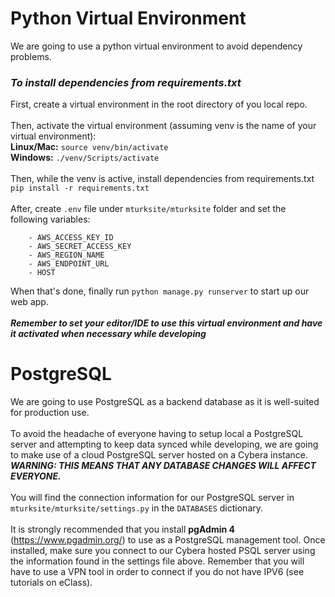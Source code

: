 # Python Virtual Environment

We are going to use a python virtual environment to avoid dependency problems.

### _To install dependencies from requirements.txt_

First, create a virtual environment in the root directory of you local repo.<br><br>
Then, activate the virtual environment (assuming venv is the name of your virtual environment):<br>
**Linux/Mac:** `source venv/bin/activate`<br>
**Windows:** `./venv/Scripts/activate`<br><br>
Then, while the venv is active, install dependencies from requirements.txt<br>
`pip install -r requirements.txt`<br><br>
After, create `.env` file under `mturksite/mturksite` folder and set the following variables:<br>

        - AWS_ACCESS_KEY_ID
        - AWS_SECRET_ACCESS_KEY
        - AWS_REGION_NAME
        - AWS_ENDPOINT_URL
        - HOST

When that's done, finally run `python manage.py runserver` to start up our web app.<br><br>
**_Remember to set your editor/IDE to use this virtual environment and have it activated when necessary while developing_**

# PostgreSQL

We are going to use PostgreSQL as a backend database as it is well-suited for production use.<br><br>
To avoid the headache of everyone having to setup local a PostgreSQL server and attempting to keep data synced while developing, we are going to make use of a cloud PostgreSQL server hosted on a Cybera instance. **_WARNING: THIS MEANS THAT ANY DATABASE CHANGES WILL AFFECT EVERYONE._**<br><br>
You will find the connection information for our PostgreSQL server in `mturksite/mturksite/settings.py` in the `DATABASES` dictionary.<br><br>
It is strongly recommended that you install **pgAdmin 4** (https://www.pgadmin.org/) to use as a PostgreSQL management tool. Once installed, make sure you
connect to our Cybera hosted PSQL server using the information found in the settings file above. Remember that you will have to use a VPN tool in order to connect if you do not have IPV6 (see tutorials on eClass).
